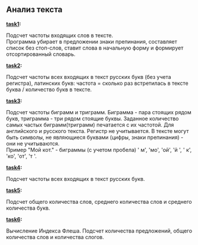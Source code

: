 ## Анализ текста

<b> [task1](./task1.py): </b><br>

Подсчет частоты входящих слов в тексте.<br>
Программа убирает в предложении знаки препинания, составляет список без стоп-слов, ставит слова в начальную форму и формирует отсортированный словарь.<br>

<b> [task2](./task2.py): </b><br>

Подсчет частоты всех входящих в текст русских букв (без учета регистра), латинских букв: частота = сколько раз встретилась в тексте буква / количество букв в тексте.<br>

<b> [task3](./task3.py): </b><br>

Подсчет частоты биграмм и триграмм.  Биграмма - пара стоящих рядом букв, триграмма - три рядом стоящие буквы. Заданное количество самых частых биграмм(триграмм) печатается с их частотой. Для английского и русского текста. Регистр не учитывается. В тексте могут быть символы, не являющиеся буквами (цифры, знаки препинания) - они не учитываются.<br>
Пример "Мой кот." - биграммы (с учетом пробела)  ' м', 'мо', 'ой', 'й ', ' к', 'ко', 'от', 'т '.<br>

<b> [task4](./task4.py): </b><br>

Подсчет частоты всех входящих в текст русских букв.<br>

<b> [task5](./task5.py): </b><br>

Подсчет общего количества слов, среднего количества слов и среднего количества букв.<br>

<b> [task6](./task6.py): </b><br>

Вычисление Индекса Флеша. Подсчет количества предложений, общего количества слов и количества слогов.
